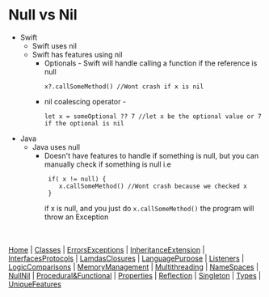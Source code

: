 # Null vs Nil

* Swift 
  * Swift uses nil
  * Swift has features using nil
    * Optionals - Swift will handle calling a function if the reference is null
      ```
      x?.callSomeMethod() //Wont crash if x is nil
      ```
    * nil coalescing operator - 
      ```
      let x = someOptional ?? 7 //let x be the optional value or 7 if the optional is nil
      ```
* Java
  * Java uses null
    * Doesn't have features to handle if something is null, but you can manually check if something is null i.e
      ```
       if( x != null) {
          x.callSomeMethod() //Wont crash because we checked x
       }
      ```
       if x is null, and you just do ```x.callSomeMethod()``` the program will throw an Exception

<br><br>
[Home](README.md) | [Classes](Classes.md) | [ErrorsExceptions](ErrorsExceptions.md) | [InheritanceExtension](InheritanceExtension.md) | [InterfacesProtocols](InterfacesProtocols.md) | [LamdasClosures](LamdasClosures.md) | [LanguagePurpose](LanguagePurpose.md) | [Listeners](Listeners.md) | [LogicComparisons](LogicComparisons.md) | [MemoryManagement](MemoryManagement.md) | [Multithreading](Multithreading.md) | [NameSpaces](NameSpaces.md) | [NullNil](NullNil.md) | [Procedural&Functional](Procedural&Functional.md) | [Properties](Properties.md) | [Reflection](Reflection.md) | [Singleton](Singleton.md) | [Types](Types.md) | [UniqueFeatures](UniqueFeatures.md)
